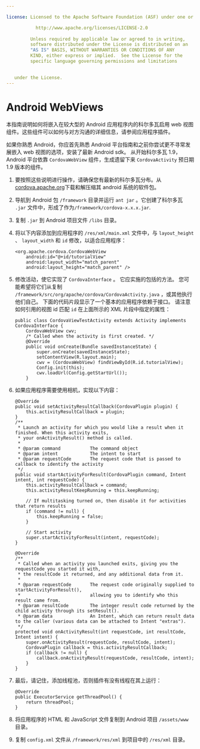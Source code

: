 ```yaml
---

license: Licensed to the Apache Software Foundation (ASF) under one or more contributor license agreements. See the NOTICE file distributed with this work for additional information regarding copyright ownership. The ASF licenses this file to you under the Apache License, Version 2.0 (the "License"); you may not use this file except in compliance with the License. You may obtain a copy of the License at

           http://www.apache.org/licenses/LICENSE-2.0
    
         Unless required by applicable law or agreed to in writing,
         software distributed under the License is distributed on an
         "AS IS" BASIS, WITHOUT WARRANTIES OR CONDITIONS OF ANY
         KIND, either express or implied.  See the License for the
         specific language governing permissions and limitations
    

   under the License.
---
```


# Android WebViews

本指南说明如何将嵌入在较大型的 Android 应用程序内的科尔多瓦启用 web 视图组件。这些组件可以如何与对方沟通的详细信息，请参阅应用程序插件。

如果你熟悉 Android，你应首先熟悉 Android 平台指南和之前你尝试更不寻常发展嵌入 web 视图的选项，安装了最新 Android sdk。 从开始科尔多瓦 1.9，Android 平台依靠 `CordovaWebView` 组件，生成遗留下来 `CordovaActivity` 预日期 1.9 版本的组件。

1.  要按照这些说明进行操作，请确保您有最新的科尔多瓦分布。从[cordova.apache.org][1]下载和解压缩其 android 系统的软件包。

2.  导航到 Android 包 `/framework` 目录并运行 `ant jar` 。它创建了科尔多瓦 `.jar` 文件中，形成了作为`/framework/cordova-x.x.x.jar`.

3.  复制 `.jar` 到 Android 项目文件 `/libs` 目录。

4.  将以下内容添加到应用程序的 `/res/xml/main.xml` 文件中，与 `layout_height` 、 `layout_width` 和 `id` 修改，以适合应用程序：
    
        <org.apache.cordova.CordovaWebView
            android:id="@+id/tutorialView"
            android:layout_width="match_parent"
            android:layout_height="match_parent" />
        

5.  修改活动，使它实现了 `CordovaInterface` 。 它应实施的包括的方法。 您可能希望将它们从复制 `/framework/src/org/apache/cordova/CordovaActivity.java` ，或其他执行他们自己。 下面的代码片段显示了一个基本的应用程序依赖于接口。 请注意如何引用的视图 id 匹配 `id` 在上面所示的 XML 片段中指定的属性：
    
        public class CordovaViewTestActivity extends Activity implements CordovaInterface {
            CordovaWebView cwv;
            /* Called when the activity is first created. */
            @Override
            public void onCreate(Bundle savedInstanceState) {
                super.onCreate(savedInstanceState);
                setContentView(R.layout.main);
                cwv = (CordovaWebView) findViewById(R.id.tutorialView);
                Config.init(this);
                cwv.loadUrl(Config.getStartUrl());
            }
        

6.  如果应用程序需要使用相机，实现以下内容：
    
        @Override
        public void setActivityResultCallback(CordovaPlugin plugin) {
            this.activityResultCallback = plugin;
        }
        /**
         * Launch an activity for which you would like a result when it finished. When this activity exits,
         * your onActivityResult() method is called.
         *
         * @param command           The command object
         * @param intent            The intent to start
         * @param requestCode       The request code that is passed to callback to identify the activity
         */
        public void startActivityForResult(CordovaPlugin command, Intent intent, int requestCode) {
            this.activityResultCallback = command;
            this.activityResultKeepRunning = this.keepRunning;
        
            // If multitasking turned on, then disable it for activities that return results
            if (command != null) {
                this.keepRunning = false;
            }
        
            // Start activity
            super.startActivityForResult(intent, requestCode);
        }   
        
        @Override
        /**
         * Called when an activity you launched exits, giving you the requestCode you started it with,
         * the resultCode it returned, and any additional data from it.
         *
         * @param requestCode       The request code originally supplied to startActivityForResult(),
         *                          allowing you to identify who this result came from.
         * @param resultCode        The integer result code returned by the child activity through its setResult().
         * @param data              An Intent, which can return result data to the caller (various data can be attached to Intent "extras").
         */
        protected void onActivityResult(int requestCode, int resultCode, Intent intent) {
            super.onActivityResult(requestCode, resultCode, intent);
            CordovaPlugin callback = this.activityResultCallback;
            if (callback != null) {
                callback.onActivityResult(requestCode, resultCode, intent);
            }
        }
        

7.  最后，请记住，添加线程池，否则插件有没有线程在其上运行：
    
        @Override
        public ExecutorService getThreadPool() {
            return threadPool;
        }
        

8.  将应用程序的 HTML 和 JavaScript 文件复制到 Android 项目 `/assets/www` 目录。

9.  复制 `config.xml` 文件从 `/framework/res/xml` 到项目中的 `/res/xml` 目录。

 [1]: http://cordova.apache.org